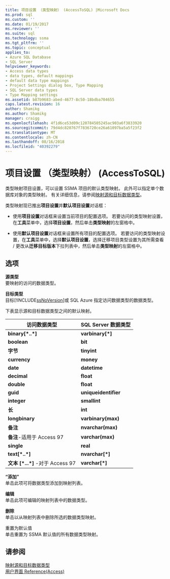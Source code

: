 ```yaml
---
title: 项目设置 （类型映射） (AccessToSQL) |Microsoft Docs
ms.prod: sql
ms.custom: ''
ms.date: 01/19/2017
ms.reviewer: ''
ms.suite: sql
ms.technology: ssma
ms.tgt_pltfrm: ''
ms.topic: conceptual
applies_to:
- Azure SQL Database
- SQL Server
helpviewer_keywords:
- Access data types
- data types, default mappings
- default data type mappings
- Project Settings dialog box, Type Mapping
- SQL Server data types
- Type Mapping settings
ms.assetid: b87b9683-abed-4677-8c50-18bdba704655
caps.latest.revision: 16
author: Shamikg
ms.author: Shamikg
manager: craigg
ms.openlocfilehash: 4f1d6ce53d09c120784505245ac903a6f3833920
ms.sourcegitcommit: 79d4dc820767f7836720ce26a61097ba5a5f23f2
ms.translationtype: MT
ms.contentlocale: zh-CN
ms.lasthandoff: 08/16/2018
ms.locfileid: "40392279"
---
```

# <a name="project-settings-type-mapping-accesstosql"></a>项目设置 （类型映射） (AccessToSQL)
类型映射项目设置，可以设置 SSMA 项目的默认类型映射。 此外可以指定单个数据库对象的类型映射。 有关详细信息，请参阅[映射源和目标数据类型](mapping-source-and-target-data-types-accesstosql.md)。  
  
类型映射现已推出**项目设置**并**默认项目设置**对话框：  
  
-   使用**项目设置**对话框来设置当前项目的配置选项。 若要访问的类型映射设置，在**工具**菜单中，选择**项目设置**，然后单击**类型映射**的左窗格中。  
  
-   使用**默认项目设置**对话框来设置所有项目的配置选项。 若要访问的类型映射设置，在**工具**菜单中，选择**默认项目设置**，选择迁移项目类型设置为其所需查看 / 更改从**迁移目标版本**下拉列表中，然后单击**类型映射**的左窗格中。  
  
## <a name="options"></a>选项  
**源类型**  
要映射的访问的数据类型。  
  
**目标类型**  
目标[!INCLUDE[ssNoVersion](../../includes/ssnoversion-md.md)]或 SQL Azure 指定访问数据类型的数据类型。  
  
下表显示源和目标数据类型之间的默认映射。  
  
|访问数据类型|SQL Server 数据类型|  
|--------------------|------------------------|  
|**binary[\*..\*]**|**varbinary[\*]**|  
|**boolean**|**bit**|  
|**字节**|**tinyint**|  
|**currency**|**money**|  
|**date**|**datetime**|  
|**decimal**|**float**|  
|**double**|**float**|  
|**guid**|**uniqueidentifier**|  
|**integer**|**smallint**|  
|**长**|**int**|  
|**longbinary**|**varbinary(max)**|  
|**备注**|**nvarchar(max)**|  
|**备注**-适用于 Access 97|**varchar(max)**|  
|**single**|**real**|  
|**text[\*..\*]**|**nvarchar[\*]**|  
|**文本 [\*...\*]** -对于 Access 97|**varchar[\*]**|  
  
**“添加”**  
单击此项可将数据类型添加到映射列表。  
  
**编辑**  
单击此项可编辑的映射列表中的数据类型。  
  
**删除**  
单击以从映射列表中删除所选的数据类型映射。  
  
重置为默认值  
单击重置为 SSMA 默认值的所有数据类型映射。  
  
## <a name="see-also"></a>请参阅  
[映射源和目标数据类型](mapping-source-and-target-data-types-accesstosql.md)  
[用户界面 Reference(Access)](http://msdn.microsoft.com/af24c303-4a41-449b-9c86-d6558a97e839)  
  
